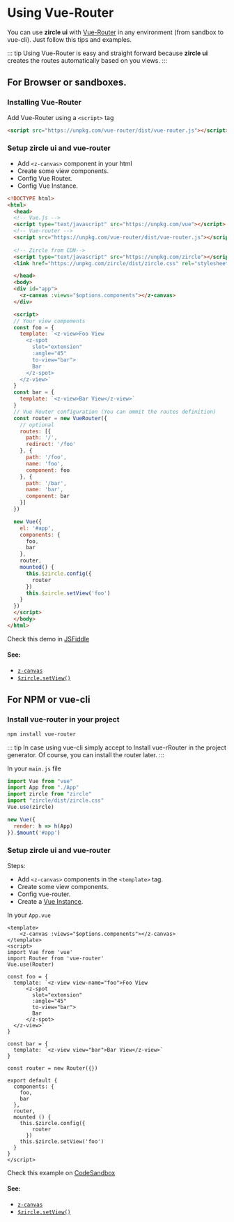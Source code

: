 # Using Vue-Router

You can use **zircle ui** with [Vue-Router](https://router.vuejs.org/) in any environment (from sandbox to vue-cli). Just follow this tips and examples.

::: tip
Using Vue-Router is easy and straight forward because **zircle ui** creates the routes automatically based on you views.
:::

## For Browser or sandboxes.

### Installing Vue-Router

Add Vue-Router using a `<script>` tag

```html
<script src="https://unpkg.com/vue-router/dist/vue-router.js"></script>
```

### Setup zircle ui and vue-router

* Add `<z-canvas>` component in your html
* Create some view components.
* Config Vue Router.
* Config Vue Instance.

```html
<!DOCTYPE html>
<html>
  <head>
  <!-- Vue.js -->
  <script type="text/javascript" src="https://unpkg.com/vue"></script>
  <!-- Vue-router -->
  <script src="https://unpkg.com/vue-router/dist/vue-router.js"></script>
 
  <!-- Zircle from CDN-->
  <script type="text/javascript" src="https://unpkg.com/zircle"></script>
  <link href="https://unpkg.com/zircle/dist/zircle.css" rel="stylesheet">

  </head>
  <body>
  <div id="app">
    <z-canvas :views="$options.components"></z-canvas>
  </div>

  <script>
  // Your view compoments
  const foo = {
    template: `<z-view>Foo View
      <z-spot 
        slot="extension"
        :angle="45"
        to-view="bar">
        Bar
      </z-spot>
    </z-view>`
  }
  const bar = {
    template: `<z-view>Bar View</z-view>`
  }
  // Vue Router configuration (You can ommit the routes definition)
  const router = new VueRouter({
    // optional
    routes: [{
      path: '/',
      redirect: '/foo'
    }, {
      path: '/foo',
      name: 'foo',
      component: foo
    }, {
      path: '/bar',
      name: 'bar',
      component: bar
    }]
  })

  new Vue({
    el: '#app',
    components: {
      foo,
      bar
    },
    router,
    mounted() {
      this.$zircle.config({
        router
      })
      this.$zircle.setView('foo')
    }
  })
  </script>
  </body>
</html>
```
Check this demo in [JSFiddle](https://jsfiddle.net/tinchox5/g39omwxv/) 

#### See: 
- [`z-canvas`](/api/#z-canvas)
- [`$zircle.setView()`](#)

## For NPM or vue-cli

### Install vue-router in your project
```bash 
npm install vue-router
```

::: tip
In case using vue-cli simply accept to Install vue-rRouter in the project generator. Of course, you can install the router later.
:::

In your `main.js` file
```js
import Vue from "vue"
import App from "./App"
import zircle from "zircle"
import "zircle/dist/zircle.css"
Vue.use(zircle)

new Vue({
  render: h => h(App)
}).$mount('#app')
```

### Setup zircle ui and vue-router

Steps:

* Add `<z-canvas>` components in the `<template>` tag.
* Create some view components.
* Config vue-router.
* Create a [Vue Instance](https://vuejs.org/v2/guide/instance.html).

In your `App.vue`
```vue
<template>
    <z-canvas :views="$options.components"></z-canvas>
</template>
<script>
import Vue from 'vue'
import Router from 'vue-router'
Vue.use(Router)

const foo = {
  template: `<z-view view-name="foo">Foo View
      <z-spot
        slot="extension"
        :angle="45"
        to-view="bar">
        Bar
      </z-spot>
  </z-view>`
}

const bar = {
  template: `<z-view view="bar">Bar View</z-view>`
}

const router = new Router({})

export default {
  components: {
    foo,
    bar
  },
  router,
  mounted () {
    this.$zircle.config({
        router
      })
    this.$zircle.setView('foo')
  }
}
</script>

```
Check this example on [CodeSandbox](https://codesandbox.io/s/2x39p49kmn)

#### See: 
- [`z-canvas`](/api/#z-canvas)
- [`$zircle.setView()`](#)

